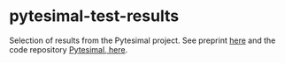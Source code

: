 # pytesimal-test-results
Selection of results from the Pytesimal project. See preprint [here](https://www.essoar.org/doi/abs/10.1002/essoar.10504913.1) and the code repository [Pytesimal, here](https://github.com/murphyqm/pytesimal).
